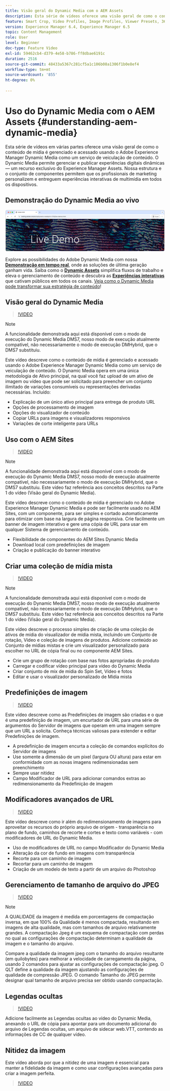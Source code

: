 ```yaml
---
title: Visão geral do Dynamic Media com o AEM Assets
description: Esta série de vídeos oferece uma visão geral de como o conteúdo de mídia é gerenciado e acessado usando o Adobe Experience Manager Dynamic Media como um serviço de veiculação de conteúdo. O Dynamic Media permite gerenciar e publicar experiências digitais dinâmicas — um recurso exclusivo do Experience Manager Assets. Nossa estrutura e o conjunto de componentes permitem que os profissionais de marketing personalizem e entreguem experiências interativas de multimídia em todos os dispositivos.
feature: Smart Crop, Video Profiles, Image Profiles, Viewer Presets, 360 VR Video, Image Sets, Spin Sets
version: Experience Manager 6.4, Experience Manager 6.5
topic: Content Management
role: User
level: Beginner
doc-type: Feature Video
exl-id: 59462cb4-d379-4e58-b786-ff8dbae6191c
duration: 2516
source-git-commit: 48433a5367c281cf5a1c106b08a1306f1b0e8ef4
workflow-type: tm+mt
source-wordcount: '855'
ht-degree: 0%

---
```


# Uso do Dynamic Media com o AEM Assets {#understanding-aem-dynamic-media}

Esta série de vídeos em várias partes oferece uma visão geral de como o conteúdo de mídia é gerenciado e acessado usando o Adobe Experience Manager Dynamic Media como um serviço de veiculação de conteúdo. O Dynamic Media permite gerenciar e publicar experiências digitais dinâmicas — um recurso exclusivo do Experience Manager Assets. Nossa estrutura e o conjunto de componentes permitem que os profissionais de marketing personalizem e entreguem experiências interativas de multimídia em todos os dispositivos.

## Demonstração do Dynamic Media ao vivo

[![Demonstração do AEM Assets Dynamic Media ao vivo](./assets/overview/live-demo.png)](https://landing.adobe.com/en/na/dynamic-media/ctir-2755/live-demos.html)

Explore as possibilidades do Adobe Dynamic Media com nossa [**Demonstração em tempo real**](https://landing.adobe.com/en/na/dynamic-media/ctir-2755/live-demos.html), onde as soluções de última geração ganham vida. Saiba como o [**Dynamic Assets**](https://landing.adobe.com/en/na/dynamic-media/ctir-2755/dynamic-assets.html) simplifica fluxos de trabalho e eleva o gerenciamento de conteúdo e descubra as [**Experiências interativas**](https://landing.adobe.com/en/na/dynamic-media/ctir-2755/interactive-experiences.html) que cativam públicos em todos os canais. [Veja como o Dynamic Media pode transformar sua estratégia de conteúdo](https://landing.adobe.com/en/na/dynamic-media/ctir-2755/live-demos.html)!

## Visão geral do Dynamic Media

>[!VIDEO](https://video.tv.adobe.com/v/34947?quality=12&learn=on&captions=por_br)

>[!NOTE]
>
>A funcionalidade demonstrada aqui está disponível com o modo de execução do Dynamic Media DMS7, nosso modo de execução atualmente compatível, não necessariamente o modo de execução DMHybrid, que o DMS7 substituiu.

Este vídeo descreve como o conteúdo de mídia é gerenciado e acessado usando o Adobe Experience Manager Dynamic Media como um serviço de veiculação de conteúdo. O Dynamic Media opera em uma única metodologia de Ativo principal, na qual você faz upload de um ativo de imagem ou vídeo que pode ser solicitado para preencher um conjunto ilimitado de variações consumíveis ou representações derivadas necessárias. Incluído:

* Explicação de um único ativo principal para entrega de produto URL
* Opções de processamento de imagem
* Opções do visualizador de conteúdo
* Copiar URLs para imagens e visualizadores responsivos
* Variações de corte inteligente para URLs

## Uso com o AEM Sites

>[!VIDEO](https://video.tv.adobe.com/v/34951?quality=12&learn=on&captions=por_br)

>[!NOTE]
>
>A funcionalidade demonstrada aqui está disponível com o modo de execução do Dynamic Media DMS7, nosso modo de execução atualmente compatível, não necessariamente o modo de execução DMHybrid, que o DMS7 substituiu. Este vídeo faz referência aos conceitos descritos na Parte 1 do vídeo (Visão geral do Dynamic Media).

Este vídeo descreve como o conteúdo de mídia é gerenciado no Adobe Experience Manager Dynamic Media e pode ser facilmente usado no AEM Sites, com um componente, para ser simples e cortado automaticamente para otimizar com base na largura de página responsiva. Crie facilmente um banner de imagem interativo e gere uma cópia de URL para usar em qualquer Sistema de gerenciamento de conteúdo.

* Flexibilidade de componentes do AEM Sites Dynamic Media
* Download local com predefinições de imagem
* Criação e publicação do banner interativo

## Criar uma coleção de mídia mista

>[!VIDEO](https://video.tv.adobe.com/v/34959?quality=12&learn=on&captions=por_br)

>[!NOTE]
>
>A funcionalidade demonstrada aqui está disponível com o modo de execução do Dynamic Media DMS7, nosso modo de execução atualmente compatível, não necessariamente o modo de execução DMHybrid, que o DMS7 substituiu. Este vídeo faz referência aos conceitos descritos na Parte 1 do vídeo (Visão geral do Dynamic Media).

Este vídeo descreve o processo simples de criação de uma coleção de ativos de mídia do visualizador de mídia mista, incluindo um Conjunto de rotação, Vídeo e coleção de imagens de produtos. Adicione conteúdo ao Conjunto de mídias mistas e crie um visualizador personalizado para escolher no URL de cópia final ou no componente AEM Sites.

* Crie um grupo de rotação com base nas fotos apropriadas do produto
* Carregar e codificar vídeo principal para vídeo do Dynamic Media
* Criar conjunto de mix de mídia do Spin Set, Vídeo e fotos
* Editar e usar o visualizador personalizado de Mídia mista

## Predefinições de imagem

>[!VIDEO](https://video.tv.adobe.com/v/34502?quality=12&learn=on&captions=por_br)

Este vídeo descreve como as Predefinições de imagem são criadas e o que é uma predefinição de imagem, um encurtador de URL para uma série de argumentos do Servidor de imagens que operam em uma imagem sempre que um URL a solicita. Conheça técnicas valiosas para estender e editar Predefinições de imagem.

* A predefinição de imagem encurta a coleção de comandos explícitos do Servidor de imagens
* Use somente a dimensão de um pixel (largura OU altura) para estar em conformidade com as novas imagens redimensionadas sem preenchimento
* Sempre usar nitidez
* Campo Modificador de URL para adicionar comandos extras ao redimensionamento da Predefinição de imagem

## Modificadores avançados de URL

>[!VIDEO](https://video.tv.adobe.com/v/34498?quality=12&learn=on&captions=por_br)

Este vídeo descreve como ir além do redimensionamento de imagens para aproveitar os recursos do próprio arquivo de origem - transparência no plano de fundo, caminhos de recorte e cortes e texto como variáveis - com modificadores de URL do Dynamic Media.

* Uso de modificadores de URL no campo Modificador do Dynamic Media
* Alteração da cor de fundo em imagens com transparência
* Recorte para um caminho de imagem
* Recortar para um caminho de imagem
* Criação de um modelo de texto a partir de um arquivo do Photoshop

## Gerenciamento de tamanho de arquivo do JPEG

>[!VIDEO](https://video.tv.adobe.com/v/35034?quality=12&learn=on&captions=por_br)


>[!NOTE]
>
>A QUALIDADE da imagem é medida em porcentagens de compactação inversa, em que 100% da Qualidade é menos compactada, resultando em imagens de alta qualidade, mas com tamanhos de arquivo relativamente grandes. A compactação Jpeg é um esquema de compactação com perdas no qual as configurações de compactação determinam a qualidade da imagem e o tamanho do arquivo.

Compare a qualidade da imagem jpeg com o tamanho do arquivo resultante (em quilobytes) para melhorar a velocidade de carregamento da página, usando 2 comandos para ajustar as configurações de compactação jpeg. O QLT define a qualidade da imagem ajustando as configurações de qualidade de compressão JPEG. O comando Tamanho do JPEG permite designar qual tamanho de arquivo precisa ser obtido usando compactação.

## Legendas ocultas

>[!VIDEO](https://video.tv.adobe.com/v/34408?quality=12&learn=on&captions=por_br)

Adicione facilmente as Legendas ocultas ao vídeo do Dynamic Media, anexando o URL de cópia para apontar para um documento adicional do arquivo de Legendas ocultas, um arquivo de sidecar web.VTT, contendo as informações de CC de qualquer vídeo.

## Nitidez da imagem

Este vídeo aborda por que a nitidez de uma imagem é essencial para manter a fidelidade da imagem e como usar configurações avançadas para criar a imagem perfeita.

>[!VIDEO](https://demos-pub.assetsadobe.com/etc/dam/viewers/s7viewers/html5/VideoViewer.html?asset=%2Fcontent%2Fdam%2Fdm-public-facing-upgrade-portal-video%2F04_DynamicImagery_AdvancedSettings_071917_BH.mp4&amp;config=/etc/dam/presets/viewer/Video_social&amp;serverUrl=https%3A%2F%2Fadobedemo62-h.assetsadobe.com%2Fis%2Fimage%2F&amp;contenturl=%2F&amp;config2=/etc/dam/presets/analytics&amp;videoserverurl=https://gateway-na.assetsadobe.com/DMGateway/public/demoCo&amp;posterimage=/content/dam/dm-public-facing-upgrade-portal-video/04_DynamicImagery_AdvancedSettings_071917_BH.mp4)
